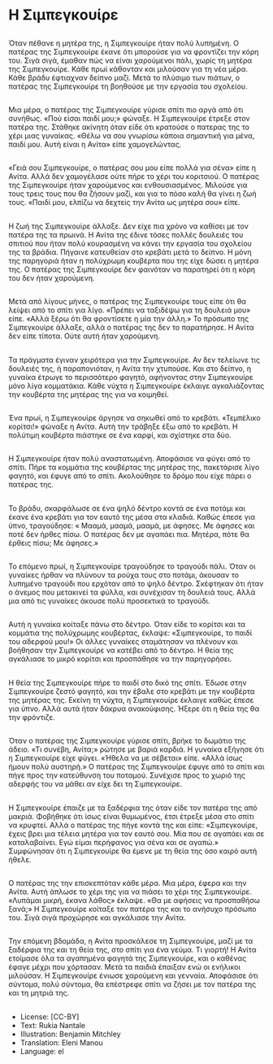 # Η Σιμπεγκουίρε

##
Όταν πέθανε η μητέρα της, η Σιμπεγκουίρε ήταν πολύ λυπημένη. Ο πατέρας της Σιμπεγκουίρε έκανε ότι μπορούσε για να φροντίζει την κόρη του. Σιγά σιγά, έμαθαν πώς να είναι χαρούμενοι πάλι, χωρίς τη μητέρα της Σιμπεγκουίρε. Κάθε πρωί κάθονταν και μιλούσαν για τη νέα μέρα. Κάθε βράδυ έφτιαχναν δείπνο μαζί. Μετά το πλύσιμο των πιάτων, ο πατέρας της Σιμπεγκουίρε τη βοηθούσε με την εργασία του σχολείου.

##
Μια μέρα, ο πατέρας της Σιμπεγκουίρε γύρισε σπίτι πιο αργά από ότι συνήθως. «Πού είσαι παιδί μου;» φώναξε. Η Σιμπεγκουίρε έτρεξε στον πατέρα της. Στάθηκε ακίνητη όταν είδε ότι κρατούσε ο πατερας της το χέρι μιας γυναίκας. «Θέλω να σου γνωρίσω κάποια σημαντική για μένα, παιδί μου. Αυτή είναι η Ανίτα» είπε χαμογελώντας.

##
«Γειά σου Σιμπεγκουίρε, ο πατέρας σου μου είπε πολλά για σένα» είπε η Ανίτα. Αλλά δεν χαμογέλασε ούτε πήρε το χέρι του κοριτσιού. Ο πατέρας της Σιμπεγκουίρε ήταν χαρούμενος και ενθουσιασμένος. Μιλούσε για τους τρεις τους που θα ζήσουν μαζί, και για το πόσο καλή θα γίνει η ζωή τους. «Παιδί μου, ελπίζω να δεχτείς την Ανίτα ως μητέρα σου» είπε.

##
Η ζωή της Σιμπεγκουίρε άλλαξε. Δεν είχε πια χρόνο να καθίσει με τον πατέρα της τα πρωινά. Η Ανίτα της έδινε τόσες πολλές δουλειές του σπιτιού που ήταν πολύ κουρασμένη να κάνει την εργασία του σχολείου της τα βράδια. Πήγαινε κατευθείαν στο κρεβάτι μετά το δείπνο. Η μόνη της παρηγοριά ήταν η πολύχρωμη κουβέρτα που της είχε δώσει η μητέρα της. Ο πατέρας της Σιμπεγκουίρε δεν φαινόταν να παρατηρεί ότι η κόρη του δεν ήταν χαρούμενη.

##
Μετά από λίγους μήνες, ο πατέρας της Σιμπεγκουίρε τους είπε ότι θα λείψει από το σπίτι για λίγο. «Πρέπει να ταξιδέψω για τη δουλειά μου» είπε. «Αλλά ξέρω ότι θα φροντίσετε η μία την άλλη.» Το πρόσωπο της Σιμπεγκουίρε άλλαξε, αλλά ο πατέρας της δεν το παρατήρησε. Η Ανίτα δεν είπε τίποτα. Ούτε αυτή ήταν χαρούμενη.

##
Τα πράγματα έγιναν χειρότερα για την Σιμπεγκουίρε. Αν δεν τελείωνε τις δουλειές της, ή παραπονιόταν, η Ανίτα την χτυπούσε. Και στο δείπνο, η γυναίκα έτρωγε το περισσότερο φαγητό, αφήνοντας στην Σιμπεγκουίρε μόνο λίγα κομματάκια. Κάθε νύχτα η Σιμπεγκουίρε έκλαιγε αγκαλιάζοντας την κουβέρτα της μητέρας της για να κοιμηθεί.

##
Ένα πρωί, η Σιμπεγκουίρε άργησε να σηκωθεί από το κρεβάτι. «Τεμπέλικο κορίτσι!» φώναξε η Ανίτα. Αυτή την τράβηξε έξω από το κρεβάτι. Η πολύτιμη κουβέρτα πιάστηκε σε ένα καρφί, και σχίστηκε στα δύο.

##
Η Σιμπεγκουίρε ήταν πολύ αναστατωμένη. Αποφάσισε να φύγει από το σπίτι. Πήρε τα κομμάτια της κουβέρτας της μητέρας της, πακετάρισε λίγο φαγητό, και έφυγε από το σπίτι. Ακολούθησε το δρόμο που είχε πάρει ο πατέρας της.

##
Το βράδυ, σκαρφάλωσε σε ένα ψηλό δέντρο κοντά σε ένα ποτάμι και έκανε ένα κρεβάτι για τον εαυτό της μέσα στα κλαδιά. Καθώς έπεσε για ύπνο, τραγούδησε: « Μααμά, μααμά, μααμά, με άφησες. Με άφησες και ποτέ δεν ήρθες πίσω. Ο πατέρας δεν με αγαπάει πια. Μητέρα, πότε θα έρθεις πίσω; Με άφησες.»

##
Το επόμενο πρωί, η Σιμπεγκουίρε τραγούδησε το τραγούδι πάλι. Όταν οι γυναίκες ήρθαν να πλύνουν τα ρούχα τους στο ποτάμι, άκουσαν το λυπημένο τραγούδι που ερχόταν από το ψηλό δέντρο. Σκέφτηκαν ότι ήταν ο άνεμος που μετακινεί τα φύλλα, και συνέχισαν τη δουλειά τους. Αλλά μια από τις γυναίκες άκουσε πολύ προσεκτικά το τραγούδι.

##
Αυτή η γυναίκα κοίταξε πάνω στο δέντρο. Όταν είδε το κορίτσι και τα κομμάτια της πολύχρωμης κουβέρτας, έκλαψε: «Σιμπεγκουίρε, το παιδί του αδερφού μου!» Οι άλλες γυναίκες σταμάτησαν να πλένουν και βοήθησαν την Σιμπεγκουίρε να κατέβει από το δέντρο. Η θεία της αγκάλιασε το μικρό κορίτσι και προσπάθησε να την παρηγορήσει.

##
Η θεία της Σιμπεγκουίρε πήρε το παιδί στο δικό της σπίτι. Έδωσε στην Σιμπεγκουίρε ζεστό φαγητό, και την έβαλε στο κρεβάτι με την κουβέρτα της μητέρας της. Εκείνη τη νύχτα, η Σιμπεγκουίρε έκλαιγε καθώς έπεσε για ύπνο. Αλλά αυτά ήταν δάκρυα ανακούφισης. Ήξερε ότι η θεία της θα την φρόντιζε.

##
Όταν ο πατέρας της Σιμπεγκουίρε γύρισε σπίτι, βρήκε το δωμάτιο της άδειο. «Τι συνέβη, Ανίτα;» ρώτησε με βαριά καρδιά. Η γυναίκα εξήγησε ότι η Σιμπεγκουίρε είχε φύγει. «Ήθελα να με σέβεται» είπε. «Αλλά ίσως ήμουν πολύ αυστηρή.» Ο πατέρας της Σιμπεγκουίρε έφυγε από το σπίτι και πήγε προς την κατεύθυνση του ποταμού. Συνέχισε προς το χωριό της αδερφής του να μάθει αν είχε δει τη Σιμπεγκουίρε.

##
Η Σιμπεγκουίρε έπαιζε με τα ξαδέρφια της όταν είδε τον πατέρα της από μακριά. Φοβήθηκε ότι ίσως είναι θυμωμένος, έτσι έτρεξε μέσα στο σπίτι να κρυφτεί. Αλλά ο πατέρας της πήγε κοντά της και είπε: «Σιμπεγκουίρε, έχεις βρει μια τέλεια μητέρα για τον εαυτό σου. Μία που σε αγαπάει και σε καταλαβαίνει. Εγώ είμαι περήφανος για σένα και σε αγαπώ.» Συμφώνησαν ότι η Σιμπεγκουίρε θα έμενε με τη θεία της όσο καιρό αυτή ήθελε.

##
Ο πατέρας της την επισκεπτόταν κάθε μέρα. Μια μέρα, έφερα και την Ανίτα. Αυτή άπλωσε το χέρι της για να πιάσει το χέρι της Σιμπεγκουίρε. «Λυπάμαι μικρή, έκανα λάθος» έκλαψε. «Θα με αφήσεις να προσπαθήσω ξανά;» Η Σιμπεγκουίρε κοίταξε τον πατέρα της και το ανήσυχο πρόσωπο του. Σιγά σιγά προχώρησε και αγκάλιασε την Ανίτα.

##
Την επόμενη βδομάδα, η Ανίτα προσκάλεσε τη Σιμπεγκουίρε, μαζί με τα ξαδέρφια της και τη θεία της, στο σπίτι για ένα γεύμα. Τι γιορτή! Η Ανίτα ετοίμασε όλα τα αγαπημένα φαγητά της Σιμπεγκουίρε, και ο καθένας έφαγε μέχρι που χόρτασαν. Μετά τα παιδιά έπαιξαν ενώ οι ενήλικοι μιλούσαν. Η Σιμπεγκουίρε ένιωσε χαρούμενη και γενναία. Αποφάσισε ότι σύντομα, πολύ σύντομα, θα επέστρεφε σπίτι να ζήσει με τον πατέρα της και τη μητριά της.

##
* License: [CC-BY]
* Text: Rukia Nantale
* Illustration: Benjamin Mitchley
* Translation: Eleni Manou
* Language: el
